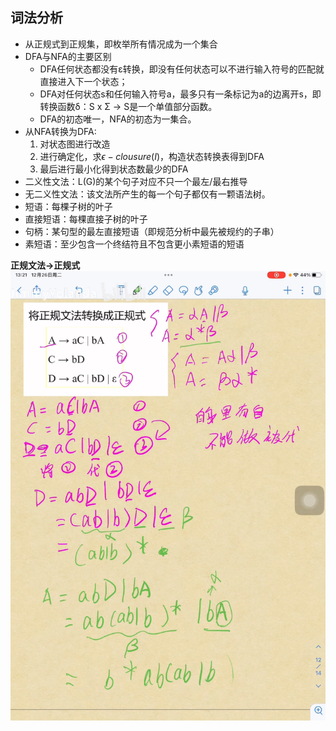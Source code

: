 ## 词法分析
* 从正规式到正规集，即枚举所有情况成为一个集合
* DFA与NFA的主要区别
  * DFA任何状态都没有ε转换，即没有任何状态可以不进行输入符号的匹配就直接进入下一个状态；
  * DFA对任何状态s和任何输入符号a，最多只有一条标记为a的边离开s，即转换函数δ：S x Σ $\rightarrow$ S是一个单值部分函数。
  * DFA的初态唯一，NFA的初态为一集合。
* 从NFA转换为DFA:
  1. 对状态图进行改造
  2. 进行确定化，求$\epsilon-clousure(I)$，构造状态转换表得到DFA
  3. 最后进行最小化得到状态数最少的DFA
* 二义性文法：L(G)的某个句子对应不只一个最左/最右推导
* 无二义性文法：该文法所产生的每一个句子都仅有一颗语法树。
* 短语：每棵子树的叶子
* 直接短语：每棵直接子树的叶子
* 句柄：某句型的最左直接短语（即规范分析中最先被规约的子串）
* 素短语：至少包含一个终结符且不包含更小素短语的短语

**正规文法->正规式**
![2](正规文法2正规式.png)